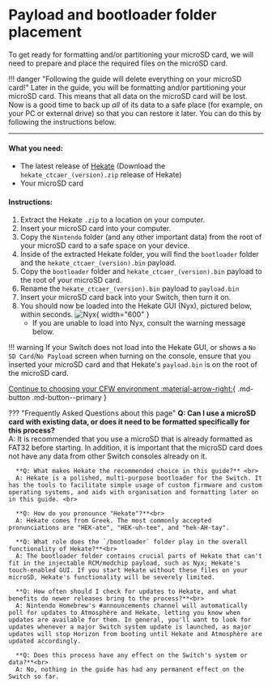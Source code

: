 # **Payload and bootloader folder placement**

To get ready for formatting and/or partitioning your microSD card, we will need to prepare and place the required files on the microSD card.

!!! danger "Following the guide will delete everything on your microSD card!"
    Later in the guide, you will be formatting and/or partitioning your microSD card. This means that all data on the microSD card will be lost. Now is a good time to back up *all* of its data to a safe place (for example, on your PC or external drive) so that you can restore it later. You can do this by following the instructions below.

-----


#### **What you need:**
- The latest release of <a href="https://github.com/CTCaer/Hekate/releases/" target="_blank">Hekate</a> (Download the `hekate_ctcaer_(version).zip` release of Hekate)
- Your microSD card

#### **Instructions:**

1. Extract the Hekate `.zip` to a location on your computer.
1. Insert your microSD card into your computer.
1. Copy the `Nintendo` folder (and any other important data) from the root of your microSD card to a safe space on your device.
1. Inside of the extracted Hekate folder, you will find the `bootloader` folder and the `hekate_ctcaer_(version).bin` payload.
1. Copy the `bootloader` folder and `hekate_ctcaer_(version).bin` payload to the root of your microSD card.
1. Rename the `hekate_ctcaer_(version).bin` payload to `payload.bin`
1. Insert your microSD card back into your Switch, then turn it on.
1. You should now be loaded into the Hekate GUI (Nyx), pictured below, within seconds.
![Nyx](../all/img/nyx.bmp){ width="600" }
    - If you are unable to load into Nyx, consult the warning message below.

!!! warning
    If your Switch does not load into the Hekate GUI, or shows a `No SD Card`/`No Payload` screen when turning on the console, ensure that you inserted your microSD card and that Hekate's `payload.bin` is on the root of the microSD card.


[Continue to choosing your CFW environment :material-arrow-right:](../all/cfw_environment.md){ .md-button .md-button--primary }

??? "Frequently Asked Questions about this page"
      **Q: Can I use a microSD card with existing data, or does it need to be formatted specifically for this process?** <br>
      A: It is recommended that you use a microSD that is already formatted as FAT32 before starting. In addition, it is important that the microSD card does not have any data from other Switch consoles already on it.

      **Q: What makes Hekate the recommended choice in this guide?** <br>
      A: Hekate is a polished, multi-purpose bootloader for the Switch. It has the tools to facilitate simple usage of custom firmware and custom operating systems, and aids with organisation and formatting later on in this guide. <br>

      **Q: How do you pronounce "Hekate"?**<br>
      A: Hekate comes from Greek. The most commonly accepted pronunciations are "HEK-ate", "HEK-uh-tee", and "hek-AH-tay".

      **Q: What role does the `/bootloader` folder play in the overall functionality of Hekate?**<br>
      A: The bootloader folder contains crucial parts of Hekate that can't fit in the injectable RCM/modchip payload, such as Nyx; Hekate's touch-enabled GUI. If you start Hekate without these files on your microSD, Hekate's functionality will be severely limited.

      **Q: How often should I check for updates to Hekate, and what benefits do newer releases bring to the process?**<br>
      A: Nintendo Homebrew's #announcements channel will automatically poll for updates to Atmosphère and Hekate, letting you know when updates are available for them. In general, you'll want to look for updates whenever a major Switch system update is launched, as major updates will stop Horizon from booting until Hekate and Atmosphère are updated accordingly.

      **Q: Does this process have any effect on the Switch's system or data?**<br>
      A: No, nothing in the guide has had any permanent effect on the Switch so far.
